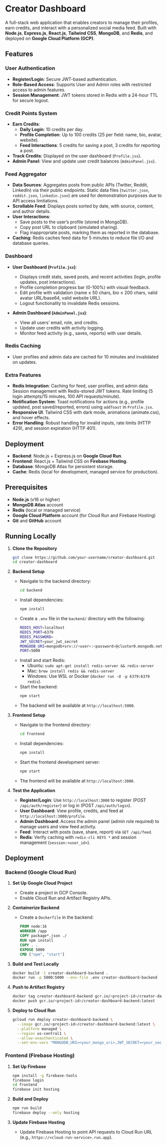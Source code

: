 
# Creator Dashboard

A full-stack web application that enables creators to manage their profiles, earn credits, and interact with a personalized social media feed. Built with **Node.js**, **Express.js**, **React.js**, **Tailwind CSS**, **MongoDB**, and **Redis**, and deployed on **Google Cloud Platform (GCP)**.

## Features

### User Authentication
- **Register/Login**: Secure JWT-based authentication.
- **Role-Based Access**: Supports User and Admin roles with restricted access to admin features.
- **Session Management**: JWT tokens stored in Redis with a 24-hour TTL for secure logout.

### Credit Points System
- **Earn Credits**:
  - **Daily Login**: 10 credits per day.
  - **Profile Completion**: Up to 100 credits (25 per field: name, bio, avatar, website).
  - **Feed Interactions**: 5 credits for saving a post, 3 credits for reporting a post.
- **Track Credits**: Displayed on the user dashboard (`Profile.jsx`).
- **Admin Panel**: View and update user credit balances (`AdminPanel.jsx`).

### Feed Aggregator
- **Data Sources**: Aggregates posts from public APIs (Twitter, Reddit, LinkedIn) via their public endpoints. Static data files (`twitter.json`, `reddit.json`, `linkedin.json`) are used for demonstration purposes due to API access limitations.
- **Scrollable Feed**: Displays posts sorted by date, with source, content, and author details.
- **User Interactions**:
  - Save posts to the user’s profile (stored in MongoDB).
  - Copy post URL to clipboard (simulated sharing).
  - Flag inappropriate posts, marking them as reported in the database.
- **Caching**: Redis caches feed data for 5 minutes to reduce file I/O and database queries.

### Dashboard

- **User Dashboard (`Profile.jsx`)**:
  - Displays credit stats, saved posts, and recent activities (login, profile updates, post interactions).
  - Profile completion progress bar (0-100%) with visual feedback.
  - Edit profile with validation (name ≤ 50 chars, bio ≤ 200 chars, valid avatar URL/base64, valid website URL).
  - Logout functionality to invalidate Redis sessions.
  
- **Admin Dashboard (`AdminPanel.jsx`)**:
  - View all users’ email, role, and credits.
  - Update user credits with activity logging.
  - Monitor feed activity (e.g., saves, reports) with user details.

### Redis Caching
- User profiles and admin data are cached for 10 minutes and invalidated on updates.

### Extra Features
- **Redis Integration**: Caching for feed, user profiles, and admin data. Session management with Redis-stored JWT tokens. Rate limiting (5 login attempts/15 minutes, 100 API requests/minute).
- **Notification System**: Toast notifications for actions (e.g., profile updated, post saved/reported, errors) using `addToast` in `Profile.jsx`.
- **Responsive UI**: Tailwind CSS with dark mode, animations (animate.css), and hover effects.
- **Error Handling**: Robust handling for invalid inputs, rate limits (HTTP 429), and session expiration (HTTP 401).

## Deployment

- **Backend**: Node.js + Express.js on **Google Cloud Run**.
- **Frontend**: React.js + Tailwind CSS on **Firebase Hosting**.
- **Database**: MongoDB Atlas for persistent storage.
- **Cache**: Redis (local for development, managed service for production).

## Prerequisites

- **Node.js** (v16 or higher)
- **MongoDB Atlas** account
- **Redis** (local or managed service)
- **Google Cloud Platform** account (for Cloud Run and Firebase Hosting)
- **Git** and **GitHub** account

## Running Locally

1. **Clone the Repository**
    ```bash
    git clone https://github.com/your-username/creator-dashboard.git
    cd creator-dashboard
    ```

2. **Backend Setup**
    - Navigate to the backend directory:
        ```bash
        cd backend
        ```
    - Install dependencies:
        ```bash
        npm install
        ```
    - Create a `.env` file in the `backend/` directory with the following:
        ```bash
        REDIS_HOST=localhost
        REDIS_PORT=6379
        REDIS_PASSWORD=
        JWT_SECRET=your_jwt_secret
        MONGODB_URI=mongodb+srv://<user>:<password>@cluster0.mongodb.net/your_database
        PORT=5000
        ```
    - Install and start Redis:
        - Ubuntu: `sudo apt-get install redis-server && redis-server`
        - Mac: `brew install redis && redis-server`
        - Windows: Use WSL or Docker (`docker run -d -p 6379:6379 redis`).
    - Start the backend:
        ```bash
        npm start
        ```
    - The backend will be available at `http://localhost:5000`.

3. **Frontend Setup**
    - Navigate to the frontend directory:
        ```bash
        cd frontend
        ```
    - Install dependencies:
        ```bash
        npm install
        ```
    - Start the frontend development server:
        ```bash
        npm start
        ```
    - The frontend will be available at `http://localhost:3000`.

4. **Test the Application**
    - **Register/Login**: Use `http://localhost:3000` to register (POST `/api/auth/register`) or log in (POST `/api/auth/login`).
    - **User Dashboard**: View profile, credits, and feed at `http://localhost:3000/profile`.
    - **Admin Dashboard**: Access the admin panel (admin role required) to manage users and view feed activity.
    - **Feed**: Interact with posts (save, share, report) via `GET /api/feed`.
    - **Redis**: Verify caching with `redis-cli KEYS *` and session management (`session:<user_id>`).

## Deployment

### Backend (Google Cloud Run)
1. **Set Up Google Cloud Project**
   - Create a project in GCP Console.
   - Enable Cloud Run and Artifact Registry APIs.

2. **Containerize Backend**
   - Create a `Dockerfile` in the backend:
     ```dockerfile
     FROM node:16
     WORKDIR /app
     COPY package*.json ./
     RUN npm install
     COPY . .
     EXPOSE 5000
     CMD ["npm", "start"]
     ```

3. **Build and Test Locally**
   ```bash
   docker build -t creator-dashboard-backend .
   docker run -p 5000:5000 --env-file .env creator-dashboard-backend
   ```

4. **Push to Artifact Registry**
   ```bash
   docker tag creator-dashboard-backend gcr.io/<project-id>/creator-dashboard-backend:latest
   docker push gcr.io/<project-id>/creator-dashboard-backend:latest
   ```

5. **Deploy to Cloud Run**
   ```bash
   gcloud run deploy creator-dashboard-backend \
     --image gcr.io/<project-id>/creator-dashboard-backend:latest \
     --platform managed \
     --region us-central1 \
     --allow-unauthenticated \
     --set-env-vars "MONGODB_URI=<your_mongo_uri>,JWT_SECRET=<your_secret>,REDIS_HOST=<redis_host>,REDIS_PORT=<redis_port>,REDIS_PASSWORD=<redis_password>"
   ```

### Frontend (Firebase Hosting)
1. **Set Up Firebase**
   ```bash
   npm install -g firebase-tools
   firebase login
   cd frontend
   firebase init hosting
   ```

2. **Build and Deploy**
   ```bash
   npm run build
   firebase deploy --only hosting
   ```

3. **Update Firebase Hosting**
   - Update Firebase Hosting to point API requests to Cloud Run URL (e.g., `https://<cloud-run-service>.run.app`).
